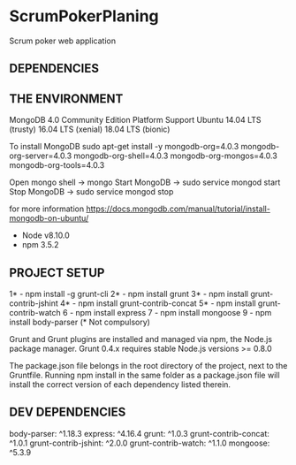 # ScrumPokerPlaning


Scrum poker web application



## DEPENDENCIES

## THE ENVIRONMENT

MongoDB 4.0 Community Edition
Platform Support
Ubuntu
14.04 LTS (trusty)
16.04 LTS (xenial)
18.04 LTS (bionic)

To install MongoDB
sudo apt-get install -y mongodb-org=4.0.3 mongodb-org-server=4.0.3 mongodb-org-shell=4.0.3 mongodb-org-mongos=4.0.3 mongodb-org-tools=4.0.3

Open mongo shell -> mongo
Start MongoDB -> sudo service mongod start
Stop MongoDB -> sudo service mongod stop

for more information
https://docs.mongodb.com/manual/tutorial/install-mongodb-on-ubuntu/


- Node v8.10.0
- npm 3.5.2

## PROJECT SETUP

1* - npm install -g grunt-cli
2* - npm install grunt
3* - npm install grunt-contrib-jshint
4* - npm install grunt-contrib-concat
5* - npm install grunt-contrib-watch
6 - npm install express
7 - npm install mongoose
9 - npm install body-parser
(* Not compulsory)

Grunt and Grunt plugins are installed and managed via npm, the Node.js package manager. Grunt 0.4.x requires stable Node.js versions >= 0.8.0


The package.json file belongs in the root directory of the project, next to the Gruntfile. Running npm install in the same folder as a package.json file will install the correct version of each dependency listed therein.



## DEV DEPENDENCIES
body-parser: ^1.18.3
express: ^4.16.4
grunt: ^1.0.3
grunt-contrib-concat: ^1.0.1
grunt-contrib-jshint: ^2.0.0
grunt-contrib-watch: ^1.1.0
mongoose: ^5.3.9
